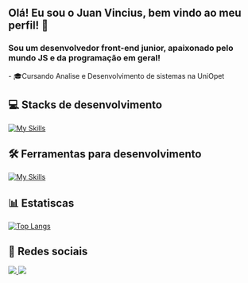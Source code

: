 ## <strong>Olá! Eu sou o Juan Vincius, bem vindo ao meu perfil!</strong> 👋
<h3>Sou um desenvolvedor front-end junior, apaixonado pelo mundo JS e da programação em geral!</h3> 
- 🎓Cursando Analise e Desenvolvimento de sistemas na UniOpet

## 💻 Stacks de desenvolvimento
[![My Skills](https://skillicons.dev/icons?i=js,html,css,sass,php)](https://skillicons.dev)

## 🛠️ Ferramentas para desenvolvimento
[![My Skills](https://skillicons.dev/icons?i=vscode,figma,git,photoshop)](https://skillicons.dev)

## 📊 Estatiscas
[![Top Langs](https://github-readme-stats.vercel.app/api/top-langs/?username=devjuanvinicius&layout=compact&theme=github_dark)](https://github.com/devjuanvinicius/github-readme-stats)

## 📱 Redes sociais
<a href="https://www.linkedin.com/in/juan-vinicius-dev/">
  <img src="https://img.shields.io/badge/LinkedIn-0077B5?style=for-the-badge&logo=linkedin&logoColor=white">
</a>
<a href="https://www.instagram.com/imnotjuvn/">
  <img src="https://img.shields.io/badge/Instagram-E4405F?style=for-the-badge&logo=instagram&logoColor=white">
</a>
